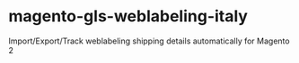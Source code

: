# magento-gls-weblabeling-italy
Import/Export/Track weblabeling shipping details automatically for Magento 2
